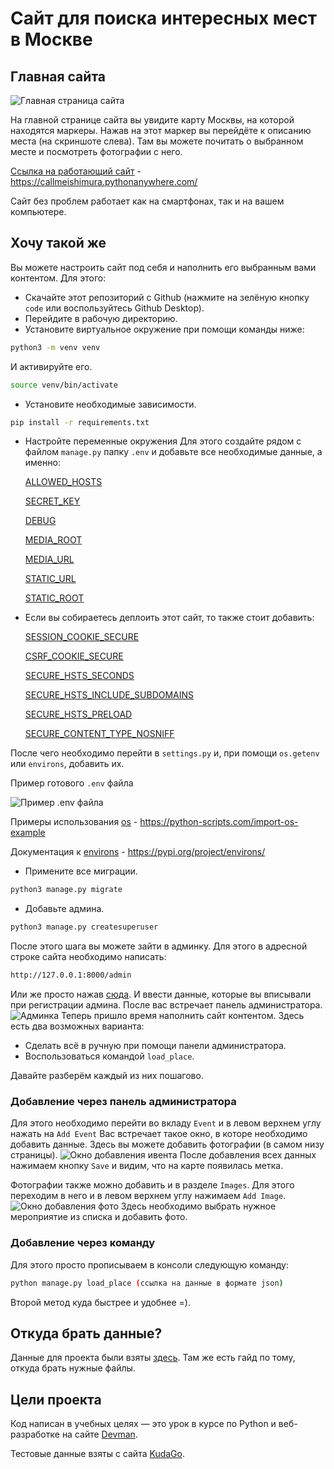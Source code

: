 # Сайт для поиска интересных мест в Москве 
## Главная сайта
![Главная страница сайта](https://user-images.githubusercontent.com/83189636/184546093-c0a0af23-70b8-4dbd-a3e8-b2f88a86e355.png)

На главной странице сайта вы увидите карту Москвы, на которой находятся маркеры. Нажав на этот маркер вы перейдёте к описанию места (на скриншоте слева).
Там вы можете почитать о выбранном месте и посмотреть фотографии с него.

[Ссылка на работающий сайт](https://callmeishimura.pythonanywhere.com/) - https://callmeishimura.pythonanywhere.com/

Сайт без проблем работает как на смартфонах, так и на вашем компьютере.

## Хочу такой же
Вы можете настроить сайт под себя и наполнить его выбранным вами контентом.
Для этого:
* Cкачайте этот репозиторий с Github (нажмите на зелёную кнопку ```code``` или воспользуйтесь Github Desktop).
* Перейдите в рабочую директорию.
* Установите виртуальное окружение при помощи команды ниже:
``` sh
python3 -m venv venv
```
И активируйте его.
``` sh
source venv/bin/activate
```
* Установите необходимые зависимости.

``` sh
pip install -r requirements.txt
```
* Настройте переменные окружения
Для этого создайте рядом с файлом ```manage.py``` папку ```.env``` и добавьте все необходимые данные, а именно:

  [ALLOWED_HOSTS](https://docs.djangoproject.com/en/4.1/ref/settings/#allowed-hosts)

  [SECRET_KEY](https://docs.djangoproject.com/en/4.1/ref/settings/#std-setting-SECRET_KEY)

  [DEBUG](https://docs.djangoproject.com/en/4.1/ref/settings/#std-setting-DEBUG)

  [MEDIA_ROOT](https://docs.djangoproject.com/en/4.1/ref/settings/#std-setting-MEDIA_ROOT)

  [MEDIA_URL](https://docs.djangoproject.com/en/4.1/ref/settings/#std-setting-MEDIA_URL)

  [STATIC_URL](https://docs.djangoproject.com/en/4.1/ref/settings/#static-url)

  [STATIC_ROOT](https://docs.djangoproject.com/en/4.1/ref/settings/#static-root)
  
* Если вы собираетесь деплоить этот сайт, то также стоит добавить:

  [SESSION_COOKIE_SECURE](https://docs.djangoproject.com/en/4.1/ref/settings/#std-setting-SESSION_COOKIE_SECURE)

  [CSRF_COOKIE_SECURE](https://docs.djangoproject.com/en/4.1/ref/settings/#std-setting-CSRF_COOKIE_SECURE)

  [SECURE_HSTS_SECONDS](https://docs.djangoproject.com/en/4.1/ref/settings/#secure-hsts-seconds)

  [SECURE_HSTS_INCLUDE_SUBDOMAINS](https://docs.djangoproject.com/en/4.1/ref/settings/#secure-hsts-include-subdomains)

  [SECURE_HSTS_PRELOAD](https://docs.djangoproject.com/en/4.1/ref/settings/#secure-hsts-preload)

  [SECURE_CONTENT_TYPE_NOSNIFF](https://docs.djangoproject.com/en/4.1/ref/settings/#std-setting-SECURE_CONTENT_TYPE_NOSNIFF)


После чего необходимо перейти в ```settings.py``` и, при помощи ```os.getenv``` или ```environs```, добавить их.

Пример готового ```.env``` файла

![Пример .env файла](https://user-images.githubusercontent.com/83189636/186014175-cf85887c-e444-4006-bfc7-18b6b89c5890.png)


Примеры использования [os](https://python-scripts.com/import-os-example) - https://python-scripts.com/import-os-example

Документация к [environs](https://pypi.org/project/environs/) - https://pypi.org/project/environs/
* Примените все миграции.
``` sh
python3 manage.py migrate
```
* Добавьте админа.
``` sh
python3 manage.py createsuperuser
``` 
После этого шага вы можете зайти в админку.
Для этого в адресной строке сайта необходимо написать:
```sh
http://127.0.0.1:8000/admin
```
Или же просто нажав [сюда](http://127.0.0.1:8000/admin).
И ввести данные, которые вы вписывали при регистрации админа.
После вас встречает панель администратора.
![Админка](https://user-images.githubusercontent.com/83189636/184547000-490b9026-9ca4-48d5-bcac-7acab335d2a0.png)
Теперь пришло время наполнить сайт контентом.
Здесь есть два возможных варианта:
* Сделать всё в ручную при помощи панели администратора.
* Воспользоваться командой ```load_place```.

Давайте разберём каждый из них пошагово.

### Добавление через панель администратора
Для этого необходимо перейти во вкладу ```Event``` и в левом верхнем углу нажать на ```Add Event```
Вас встречает такое окно, в которе необходимо добавить данные.
Здесь вы можете добавить фотографии (в самом низу страницы).
![Окно добавления ивента](https://user-images.githubusercontent.com/83189636/184547348-d3433243-5c5b-402f-bf39-2aa7a7f09f10.png)
После добавления всех данных нажимаем кнопку ```Save``` и видим, что на карте появилась метка.

Фотографии также можно добавить и в разделе ```Images```.
Для этого переходим в него и в левом верхнем углу нажимаем ```Add Image```.
![Окно добавления фото](https://user-images.githubusercontent.com/83189636/184547817-83ddfdb9-6744-49cc-9993-c6cce6a419d8.png)
Здесь необходимо выбрать нужное мероприятие из списка и добавить фото.

### Добавление через команду
Для этого просто прописываем в консоли следующую команду:
``` sh
python manage.py load_place (ссылка на данные в формате json)
```
Второй метод куда быстрее и удобнее =).

## Откуда брать данные?
Данные для проекта были взяты [здесь](https://github.com/devmanorg/where-to-go-places).
Там же есть гайд по тому, откуда брать нужные файлы.

## Цели проекта
Код написан в учебных целях — это урок в курсе по Python и веб-разработке на сайте [Devman](https://dvmn.org/).

Тестовые данные взяты с сайта [KudaGo](https://krd.kudago.com/).
